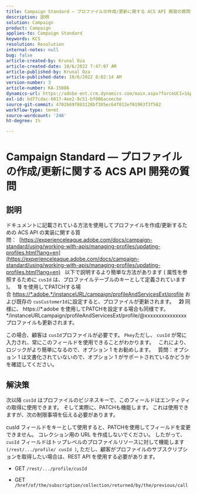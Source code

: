 ```yaml
---
title: Campaign Standard — プロファイルの作成/更新に関する ACS API 開発の質問
description: 説明
solution: Campaign
product: Campaign
applies-to: Campaign Standard
keywords: KCS
resolution: Resolution
internal-notes: null
bug: false
article-created-by: Krunal Oza
article-created-date: 10/6/2022 7:47:07 AM
article-published-by: Krunal Oza
article-published-date: 10/6/2022 8:02:14 AM
version-number: 3
article-number: KA-15086
dynamics-url: https://adobe-ent.crm.dynamics.com/main.aspx?forceUCI=1&pagetype=entityrecord&etn=knowledgearticle&id=a100990e-4b45-ed11-bba2-002248086a27
exl-id: bd77cdac-6017-4ee2-9c51-bf006aceecbe
source-git-commit: 4702b69f883128bf305ec64f012ef01903f3f582
workflow-type: tm+mt
source-wordcount: '246'
ht-degree: 1%

---
```


# Campaign Standard — プロファイルの作成/更新に関する ACS API 開発の質問

## 説明


ドキュメントに記載されている方法を使用してプロファイルを作成/更新するための ACS API の実装に関する質問：  [https://experienceleague.adobe.com/docs/campaign-standard/using/working-with-apis/managing-profiles/updating-profiles.html?lang=en](https://experienceleague.adobe.com/docs/campaign-standard/using/working-with-apis/managing-profiles/updating-profiles.html?lang=en)
 
以下で説明するより簡単な方法があります ( 属性を参照するために `cusId` は、プロファイルテーブルのキーとして定義されています )。
 
<b>1)</b> を使用してPATCHする場合 [https://\*.adobe.\*/instanceURL/campaign/profileAndServicesExt/profile](https://na01.safelinks.protection.outlook.com/?url=https://mc.adobe.io/unilever-mkt-stage1/campaign/profileAndServicesExt/profile&amp;amp;data=02%7c01%7c%7c7ae64aa57f294ebc9d7d08d4bd48ea2f%7cfa7b1b5a7b34438794aed2c178decee1%7c0%7c0%7c636341568263078022&amp;amp;sdata=EVqAIvzLyFYiHf18eFGtnFm9ya/lLg2YfH5T3xer/9E%3D&amp;amp;reserved=0) および既存の `cusCustomerId`に設定すると、プロファイルが更新されます。
 
<b>2) </b>同様に、 https://\*.adobe を使用してPATCHを設定する場合も同様です。\*/instanceURLcampaign/profileAndServicesExt/profile/@xxxxxxxxxxxxxxxプロファイルも更新されます。

この場合、顧客は `cusId`プロファイルが必要です。 `Pkey`ただし、 `cusId` が常に入力され、常にこのフィールドを使用できることがわかります。
 
これにより、ロジックがより簡単になるので、オプション 1 をお勧めします。
 
質問：オプション 1 は文書化されていないので、オプション 1 がサポートされているかどうかを確認してください。


## 解決策


次以降 `cusId` はプロファイルのビジネスキーで、このフィールドはエンティティの取得に使用できます。
そして実際に、PATCHも機能します。
これは使用できますが、次の制限事項を伝える必要があります。

cusId フィールドをキーとして使用すると、PATCHを使用してフィールドを変更できません。
コレクション用の URL を作成しないでください。
したがって、 `cusId` フィールドはトップレベルのプロファイルリソースに対して機能します `(/rest/.../profile/ cusId )`<b>, </b>ただし、顧客がプロファイルのサブスクリプションを取得したい場合は、REST API を使用する必要があります。

- GET `/rest/.../profile/cusId`




- GET `/href/of/the/subscription/collection/returned/by/the/previous/call`

